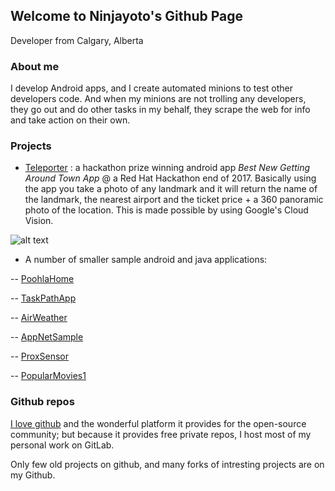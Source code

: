 ## Welcome to Ninjayoto's Github Page

Developer from Calgary, Alberta

### About me

I develop Android apps, and I create automated minions to test other developers code. 
And when my minions are not trolling any developers, they go out and do other tasks in my behalf, they scrape the web for info and take  action on their own.

### Projects

- [Teleporter](https://devpost.com/software/teleporter) :  a hackathon prize winning android app _Best New Getting Around Town App_ @ a Red Hat Hackathon end of 2017.
Basically using the app you take a photo of any landmark and it will return the name of the landmark, the nearest airport and the ticket price + a 360 panoramic photo of the location. This is made possible by using Google's Cloud Vision.

![alt text](https://i.imgur.com/wkosIUz.jpg?1 "Teleporter App")	


- A number of smaller sample android and java applications:

-- [PoohlaHome](https://github.com/ninjayoto/PoohlaHome)

-- [TaskPathApp](https://github.com/ninjayoto/TaskPathApp)

-- [AirWeather](https://github.com/ninjayoto/AirWeather)

-- [AppNetSample](https://github.com/ninjayoto/AppNetSample)

-- [ProxSensor](https://github.com/ninjayoto/ProxSensor)

-- [PopularMovies1](https://github.com/ninjayoto/PopularMovies1)



### Github repos

[I love github](https://github.com/thank-you-github/thank-you-github) and the wonderful platform it provides for the open-source community; but because it provides free private repos, I host most of my personal work on GitLab.

Only few old projects on github, and many forks of intresting projects are on my Github.

